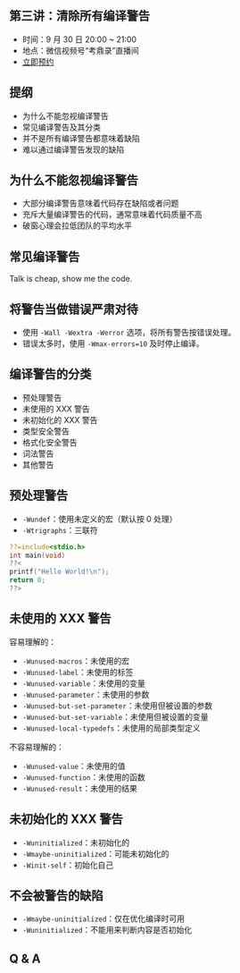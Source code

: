 ## 第三讲：清除所有编译警告

- 时间：9 月 30 日 20:00 ~ 21:00
- 地点：微信视频号“考鼎录”直播间
- [立即预约](#/3)

		
## 提纲

- 为什么不能忽视编译警告
- 常见编译警告及其分类
- 并不是所有编译警告都意味着缺陷
- 难以通过编译警告发现的缺陷

		
## 为什么不能忽视编译警告

- 大部分编译警告意味着代码存在缺陷或者问题
- 充斥大量编译警告的代码，通常意味着代码质量不高
- 破窗心理会拉低团队的平均水平

		
## 常见编译警告

Talk is cheap, show me the code.

		
## 将警告当做错误严肃对待

- 使用 `-Wall -Wextra -Werror` 选项，将所有警告按错误处理。
- 错误太多时，使用 `-Wmax-errors=10` 及时停止编译。

		
## 编译警告的分类

- 预处理警告
- 未使用的 XXX 警告
- 未初始化的 XXX 警告
- 类型安全警告
- 格式化安全警告
- 词法警告
- 其他警告

		
## 预处理警告

- `-Wundef`：使用未定义的宏（默认按 0 处理）
- `-Wtrigraphs`：三联符

```c
??=include<stdio.h>
int main(void)
??<
printf("Hello World!\n");
return 0;
??>
```

		
## 未使用的 XXX 警告

容易理解的：
- `-Wunused-macros`：未使用的宏
- `-Wunused-label`：未使用的标签
- `-Wunused-variable`：未使用的变量
- `-Wunused-parameter`：未使用的参数
- `-Wunused-but-set-parameter`：未使用但被设置的参数
- `-Wunused-but-set-variable`：未使用但被设置的变量
- `-Wunused-local-typedefs`：未使用的局部类型定义

	
不容易理解的：
- `-Wunused-value`：未使用的值
- `-Wunused-function`：未使用的函数
- `-Wunused-result`：未使用的结果

		
## 未初始化的 XXX 警告

- `-Wuninitialized`：未初始化的
- `-Wmaybe-uninitialized`：可能未初始化的
- `-Winit-self`：初始化自己

		
## 不会被警告的缺陷

- `-Wmaybe-uninitialized`：仅在优化编译时可用
- `-Wuninitialized`：不能用来判断内容是否初始化

		
## Q & A

